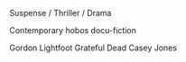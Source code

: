 Suspense / Thriller / Drama

Contemporary hobos docu-fiction

Gordon Lightfoot
Grateful Dead
Casey Jones
